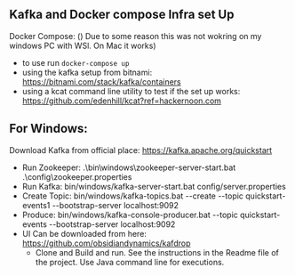 ## Kafka and Docker compose Infra set Up

Docker Compose: () Due to some reason this was not wokring on my windows PC with WSl. On Mac it works)
* to use run ```docker-compose up```
* using the kafka setup from bitnami: https://bitnami.com/stack/kafka/containers
* using a kcat command line utility to test if the set up works: https://github.com/edenhill/kcat?ref=hackernoon.com

## For Windows:
Download Kafka from official place: https://kafka.apache.org/quickstart
* Run Zookeeper: .\bin\windows\zookeeper-server-start.bat .\config\zookeeper.properties
* Run Kafka: bin/windows/kafka-server-start.bat config/server.properties
* Create Topic: bin/windows/kafka-topics.bat --create --topic quickstart-events1 --bootstrap-server localhost:9092
* Produce: bin/windows/kafka-console-producer.bat --topic quickstart-events --bootstrap-server localhost:9092
* UI Can be downloaded from here: https://github.com/obsidiandynamics/kafdrop
  * Clone and Build and run. See the instructions in the Readme file of the project. Use Java command line for executions.